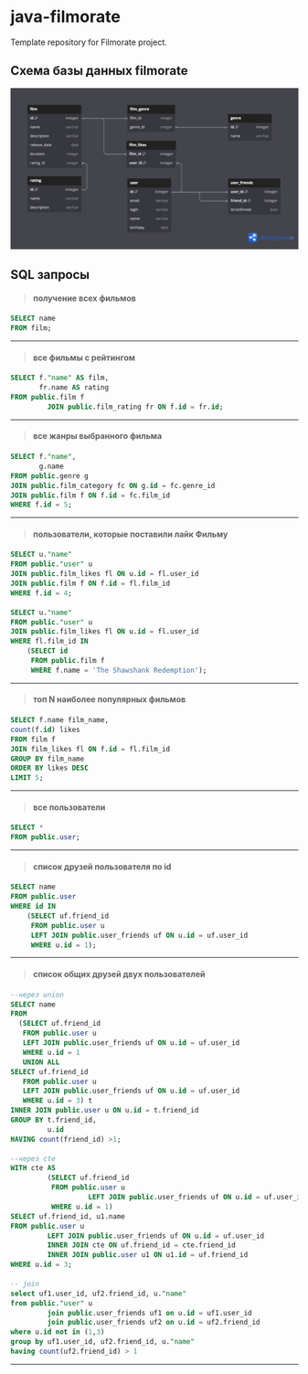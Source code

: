 # java-filmorate
Template repository for Filmorate project.

## Схема базы данных filmorate
![filmorate](src/main/resources/db-scheme/filmorate-db-scheme.png)

## SQL запросы

>#### получение всех фильмов
```sql
SELECT name
FROM film;
```
---
>#### все фильмы с рейтингом
```sql
SELECT f."name" AS film,
       fr.name AS rating
FROM public.film f
         JOIN public.film_rating fr ON f.id = fr.id;
```
---
>#### все жанры выбранного фильма
```sql
SELECT f."name",
       g.name
FROM public.genre g
JOIN public.film_category fc ON g.id = fc.genre_id
JOIN public.film f ON f.id = fc.film_id
WHERE f.id = 5;
```
---
>#### пользователи, которые поставили лайк Фильму
```sql
SELECT u."name"
FROM public."user" u
JOIN public.film_likes fl ON u.id = fl.user_id
JOIN public.film f ON f.id = fl.film_id
WHERE f.id = 4;

SELECT u."name"
FROM public."user" u
JOIN public.film_likes fl ON u.id = fl.user_id
WHERE fl.film_id IN
    (SELECT id
     FROM public.film f
     WHERE f.name = 'The Shawshank Redemption');
```
---
>#### топ N наиболее популярных фильмов
```sql
SELECT f.name film_name,
count(f.id) likes
FROM film f
JOIN film_likes fl ON f.id = fl.film_id
GROUP BY film_name
ORDER BY likes DESC
LIMIT 5;
```
---
>#### все пользователи
```sql
SELECT *
FROM public.user;
```
---
>#### список друзей пользователя по id
```sql
SELECT name
FROM public.user
WHERE id IN
    (SELECT uf.friend_id
     FROM public.user u
     LEFT JOIN public.user_friends uf ON u.id = uf.user_id
     WHERE u.id = 1);
```
---
>#### список общих друзей двух пользователей
```sql
--через union
SELECT name
FROM
  (SELECT uf.friend_id
   FROM public.user u
   LEFT JOIN public.user_friends uf ON u.id = uf.user_id
   WHERE u.id = 1
   UNION ALL 
SELECT uf.friend_id
   FROM public.user u
   LEFT JOIN public.user_friends uf ON u.id = uf.user_id
   WHERE u.id = 3) t
INNER JOIN public.user u ON u.id = t.friend_id
GROUP BY t.friend_id,
         u.id
HAVING count(friend_id) >1;

--через cte
WITH cte AS
         (SELECT uf.friend_id
          FROM public.user u
                   LEFT JOIN public.user_friends uf ON u.id = uf.user_id
          WHERE u.id = 1)
SELECT uf.friend_id, u1.name
FROM public.user u
         LEFT JOIN public.user_friends uf ON u.id = uf.user_id
         INNER JOIN cte ON uf.friend_id = cte.friend_id
         INNER JOIN public.user u1 ON u1.id = uf.friend_id
WHERE u.id = 3;

-- join
select uf1.user_id, uf2.friend_id, u."name"
from public."user" u
         join public.user_friends uf1 on u.id = uf1.user_id
         join public.user_friends uf2 on u.id = uf2.friend_id
where u.id not in (1,3)
group by uf1.user_id, uf2.friend_id, u."name"
having count(uf2.friend_id) > 1
```
---


